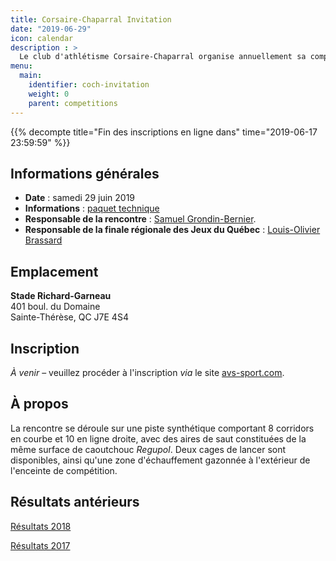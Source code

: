 ```yaml
---
title: Corsaire-Chaparral Invitation
date: "2019-06-29"
icon: calendar
description : >
  Le club d'athlétisme Corsaire-Chaparral organise annuellement sa compétition estivale avec, au programme, un ensemble d'épreuves pour les athlètes de catégories benjamine à senior.
menu:
  main:
    identifier: coch-invitation
    weight: 0
    parent: competitions
---
```


{{% decompte title="Fin des inscriptions en ligne dans" time="2019-06-17 23:59:59" %}}

## Informations générales

- **Date** : samedi 29 juin 2019
- **Informations** : [paquet technique](https://assets.corsaire-chaparral.org/competitions/2019/v3-document-technique-coch-invitation-2019.pdf)
- **Responsable de la rencontre** : [Samuel Grondin-Bernier](mailto:samuel@corsaire-chaparral.org).
- **Responsable de la finale régionale des Jeux du Québec** : [Louis-Olivier Brassard](mailto:louis@athlaurentides.ca)

<!--[Résultats en direct](/resultats/direct)-->

## Emplacement

**Stade Richard-Garneau**  
401 boul. du Domaine  
Sainte-Thérèse, QC J7E 4S4

## Inscription

_À venir_ – veuillez procéder à l'inscription *via* le site [avs-sport.com](https://www.avs-sport.com/main.php).

<!--Tel que spécifié dans le document technique, les **inscriptions tardives** seront acceptées sur AVS-Sport jusqu’au **lundi 25 juin à 16 h** moyennant des frais de 50 $ par épreuve. Aucune inscription après cette date. Aucune inscription sans paiement.-->

## À propos

La rencontre se déroule sur une piste synthétique comportant 8 corridors en courbe et 10 en ligne droite, avec des aires de saut constituées de la même surface de caoutchouc *Regupol*. Deux cages de lancer sont disponibles, ainsi qu'une zone d'échauffement gazonnée à l'extérieur de l'enceinte de compétition.

## Résultats antérieurs

[Résultats 2018](/resultats/2018/corsaire-chaparral-invitation/)

[Résultats 2017](/resultats/2017/corsaire-chaparal-invitation/)

<!--
## Partenaires

Le Corsaire-Chaparral tient à remercier ses principaux partenaires lors de l'événement, lesquels offrent un précieux soutien pour la tenue d'événements d'envergure tel que le Corsaire-Chaparral Invitation.

- [Boston Pizza Sainte-Thérèse](https://bostonpizza.com/fr)
- [Sports Experts Place Rosemère](https://www.sportsexperts.ca)
- [Rôtisserie Scores Sainte-Thérèse](https://www.scores.ca/restaurant/28-rotisserie-scores-sainte-therese.html)
- Club optimiste de Sainte-Thérèse
- [Ramez Ayoub, député fédéral de Thérèse-de-Blainville](http://rayoub.liberal.ca/)
- [Municipalité d'Oka](http://municipalite.oka.qc.ca/)
-->
